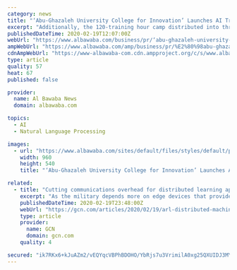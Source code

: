 ```yaml
---
category: news
title: "‘Abu-Ghazaleh University College for Innovation’ Launches AI Training Camp"
excerpt: "Additionally, the 120-training hour camp distributed into three courses, enables trainees to acquire practical and scientific skills in various fields including English language, communication, soft skills, AI and Data Science ... Professional Interpretation and Translation, Website Arabization, Domain Names Registration, ICT Strategic Planning ..."
publishedDateTime: 2020-02-19T12:07:00Z
webUrl: "https://www.albawaba.com/business/pr/‘abu-ghazaleh-university-college-innovation’-launches-ai-training-camp-1340130"
ampWebUrl: "https://www.albawaba.com/amp/business/pr/%E2%80%98abu-ghazaleh-university-college-innovation%E2%80%99-launches-ai-training-camp-1340130"
cdnAmpWebUrl: "https://www-albawaba-com.cdn.ampproject.org/c/s/www.albawaba.com/amp/business/pr/%E2%80%98abu-ghazaleh-university-college-innovation%E2%80%99-launches-ai-training-camp-1340130"
type: article
quality: 57
heat: 67
published: false

provider:
  name: Al Bawaba News
  domain: albawaba.com

topics:
  - AI
  - Natural Language Processing

images:
  - url: "https://www.albawaba.com/sites/default/files/styles/default/public/2020-02/unnamed%20%281%29_3.jpg?itok=-2ewh1wi"
    width: 960
    height: 540
    title: "‘Abu-Ghazaleh University College for Innovation’ Launches AI Training Camp"

related:
  - title: "Cutting communications overhead for distributed learning apps"
    excerpt: "As the military depends more on edge devices that provide data-driven insights and allow warfighters to better collaborate, machine-learning applications face challenges sharing their data in contested, congested and bandwidth-constrained environments. Now, scientists at the Army Research Lab have shown that distributed deep learning algorithms ..."
    publishedDateTime: 2020-02-19T23:48:00Z
    webUrl: "https://gcn.com/articles/2020/02/19/arl-distributed-machine-learning.aspx"
    type: article
    provider:
      name: GCN
      domain: gcn.com
    quality: 4

secured: "ik7RKx6+kJuAZm2/vEQYqcVBPhBDOHO/YbRjs7u3VrimilA0xg25QXUIDJ3MYFgh7Q+M1KdOx23pCOdPlCWXMQJ8WipGzL18mjAUkLF/9gVfkPs0r4W4Fi632PxO/uQnlzqKW1sCT3C5cpzgJmrQj0dI2nXdJchJ/WFXFEHHvUe0znKxKO4v2SY9iqSQ4W17CtkyZ+INicJXKKfMXJn3gbqfk5qQjoHTsUw0wc9G6Q0Px4iHenRSHQZEIGCZylzHpM8OqRAt402gg/T/xpJ5iy12qVmisiCddVviLSqFtse1JD9oJtfzdNNEEiTRYoBGbe5RFiiyfYtewWuLiRtlQBQjCIrT1GyKkR8jCQzs8RKrgYtST8eYeyxVXo2qDAtQDWTOSdPHfJp3ekClcLiPyuOurfpQeT6uuF6OBvWFmErkHc966TQuHZ4W1EUn/ZD8jJsic/OsE/fiZfMTx/4D6VZFW+OHeyHNp6/R6KcPbhs=;tuWrSxR1J5SbF8OdJ95jpA=="
---
```


